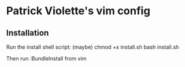 Patrick Violette's vim config
==========================

Installation
------------
Run the install shell script:
(maybe) chmod +x install.sh
bash install.sh

Then run :BundleInstall from vim
